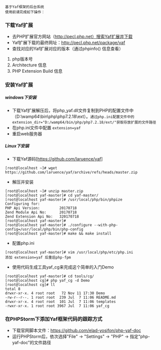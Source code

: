 ```$xslt
基于Yaf框架的后台系统
使用前请完成如下操作：
```
### 下载Yaf扩展
- 去PHP扩展官方网站（http://pecl.php.net）搜索Yaf扩展并下载
- Yaf扩展下载的最终网址：http://pecl.php.net/package/yaf
- 查找对应的Yaf扩展对应的版本（通过phpinfo() 信息查看）
1. php版本号
2. Architecture 信息
3. PHP Extension Build 信息


### 安装Yaf扩展
##### windows下安装
- 下载Yaf扩展解压后，将php_yaf.dll文件复制到PHP的配置文件中（D:\wamp64\bin\php\php7.2.18\ext）。`通过php.ini配置文件中的extension_dir="D:/wamp64/bin/php/php7.2.18/ext/"获取存放扩展的文件路径`
- 在php.ini文件中配置 `extension=yaf`
- 重启web服务器

##### Linux下安装
- 下载Yaf源码[https://github.com/laruence/yaf]
```
[root@localhost ~]# wget https://github.com/laruence/yaf/archive/refs/heads/master.zip
```
- 解压并安装
```
[root@localhost ~]# unzip master.zip 
[root@localhost yaf-master]# cd yaf-master/
[root@localhost yaf-master]# /usr/local/php/bin/phpize 
Configuring for:
PHP Api Version:         20170718
Zend Module Api No:      20170718
Zend Extension Api No:   320170718
[root@localhost yaf-master]# 
[root@localhost yaf-master]# ./configure --with-php-config=/usr/local/php/bin/php-config
[root@localhost yaf-master]# make && make install
```
- 配置php.ini
```
[root@localhost yaf-master]# vim /usr/local/php/etc/php.ini
添加 extension=yaf 后重启php-fpm
```
- 使用代码生成工具yaf_cg来完成这个简单的入门Demo
```
[root@localhost yaf-master]# cd tools/cg/
[root@localhost cg]# php yaf_cg -d Demo
[root@localhost cg]# ll
total 8
drwxr-xr-x. 4 root root   72 Nov 11 17:30 Demo
-rw-r--r--. 1 root root  239 Jul  7 11:06 README.md
drwxr-xr-x. 4 root root  101 Jul  7 11:06 templates
-rwxr-xr-x. 1 root root 3967 Jul  7 11:06 yaf_cg

```

### 在PHPStorm下添加Yaf框架代码的跟踪方式
- 下载官网脚本文件：https://github.com/elad-yosifon/php-yaf-doc
- 运行PHPStorm后，依次选择"File" -> "Settings" -> "PHP" -> 指定“php-yaf-doc”的文件路径